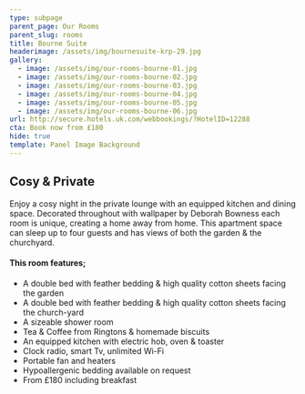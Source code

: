 ```yaml
---
type: subpage
parent_page: Our Rooms
parent_slug: rooms
title: Bourne Suite
headerimage: /assets/img/bournesuite-krp-29.jpg
gallery:
  - image: /assets/img/our-rooms-bourne-01.jpg
  - image: /assets/img/our-rooms-bourne-02.jpg
  - image: /assets/img/our-rooms-bourne-03.jpg
  - image: /assets/img/our-rooms-bourne-04.jpg
  - image: /assets/img/our-rooms-bourne-05.jpg
  - image: /assets/img/our-rooms-bourne-06.jpg
url: http://secure.hotels.uk.com/webbookings/?HotelID=12288
cta: Book now from £180
hide: true
template: Panel Image Background
---
```

## Cosy & Private
Enjoy a cosy night in the private lounge with an equipped kitchen and dining space. Decorated throughout with wallpaper by Deborah Bowness each room is unique, creating a home away from home. This apartment space can sleep up to four guests and has views of both the garden & the churchyard.

#### This room features; 

* A double bed with feather bedding & high quality cotton sheets facing the garden
* A double bed with feather bedding & high quality cotton sheets facing the church-yard 
* A sizeable shower room  
* Tea & Coffee from Ringtons & homemade biscuits 
* An equipped kitchen with electric hob, oven & toaster
* Clock radio, smart Tv, unlimited Wi-Fi
* Portable fan and heaters 
* Hypoallergenic bedding available on request
* From £180 including breakfast
